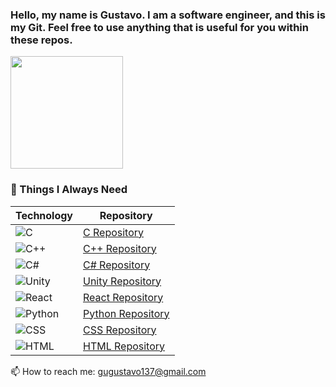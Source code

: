 ### Hello, my name is Gustavo. I am a software engineer, and this is my Git. Feel free to use anything that is useful for you within these repos.


<div>
  <a href="https://github.com/GustavoAPS">
  <img height="180em" src="https://github-readme-stats.vercel.app/api?username=GustavoAPS&show_icons=true&theme=gruvbox&include_all_commits=true&count_private=true"/>
  </a>
</div>  
  
### 🧠 Things I Always Need

| Technology | Repository |
|------------|------------|
| ![C](https://img.shields.io/badge/-C-00599C?style=flat&logo=c&logoColor=white) | [C Repository](#) |
| ![C++](https://img.shields.io/badge/-C++-00599C?style=flat&logo=c%2B%2B&logoColor=white) | [C++ Repository](#) |
| ![C#](https://img.shields.io/badge/-C%23-239120?style=flat&logo=c-sharp&logoColor=white) | [C# Repository](#) |
| ![Unity](https://img.shields.io/badge/-Unity-100000?style=flat&logo=unity&logoColor=white) | [Unity Repository](#) |
| ![React](https://img.shields.io/badge/-React-61DAFB?style=flat&logo=react&logoColor=black) | [React Repository](#) |
| ![Python](https://img.shields.io/badge/-Python-3776AB?style=flat&logo=python&logoColor=white) | [Python Repository](#) |
| ![CSS](https://img.shields.io/badge/-CSS-1572B6?style=flat&logo=css3&logoColor=white) | [CSS Repository](#) |
| ![HTML](https://img.shields.io/badge/-HTML-E34F26?style=flat&logo=html5&logoColor=white) | [HTML Repository](#) |


  📫 How to reach me: gugustavo137@gmail.com
